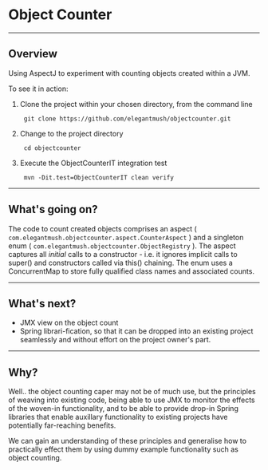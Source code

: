 # Object Counter

---

## Overview

Using AspectJ to experiment with counting objects created within a JVM.

To see it in action:

1. Clone the project within your chosen directory, from the command line 

        git clone https://github.com/elegantmush/objectcounter.git
    
2. Change to the project directory

        cd objectcounter
    
3. Execute the ObjectCounterIT integration test

        mvn -Dit.test=ObjectCounterIT clean verify
    
---

## What's going on?
    
The code to count created objects comprises an aspect 
( `com.elegantmush.objectcounter.aspect.CounterAspect` ) and a singleton enum
( `com.elegantmush.objectcounter.ObjectRegistry` ). The aspect captures all _initial_ calls to a 
constructor - i.e. it ignores implicit calls to super() and constructors called via this() chaining. 
The enum uses a ConcurrentMap to store fully qualified class names and associated counts.

---

## What's next?

* JMX view on the object count
* Spring librari-fication, so that it can be dropped into an existing project seamlessly and without
  effort on the project owner's part.

---
  
## Why?

Well.. the object counting caper may not be of much use, but the principles of weaving into existing
code, being able to use JMX to monitor the effects of the woven-in functionality, and to be able
to provide drop-in Spring libraries that enable auxillary functionality to existing projects have
potentially far-reaching benefits.

We can gain an understanding of these principles and generalise how to practically effect them 
by using dummy example functionality such as object counting.





